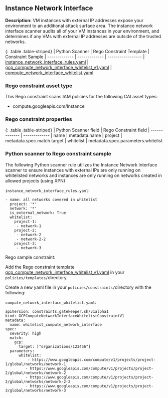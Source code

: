 ## Instance Network Interface

**Description:** VM instances with external IP addresses expose your 
environment to an additional attack surface area. The instance network 
interface scanner audits all of your VM instances in your environment, 
and determines if any VMs with external IP addresses are outside of the 
trusted networks.

{: .table .table-striped}
| Python Scanner | Rego Constraint Template | Constraint Sample
| ------------- | ------------- | -----------------
| [instance_network_interface_rules.yaml](https://github.com/forseti-security/terraform-google-forseti/blob/master/modules/rules/templates/rules/instance_network_interface_rules.yaml) | [gcp_compute_network_interface_whitelist_v1.yaml](https://github.com/forseti-security/policy-library/blob/master/policies/templates/gcp_compute_network_interface_whitelist_v1.yaml) | [compute_network_interface_whitelist.yaml](https://github.com/forseti-security/policy-library/blob/master/samples/compute_network_interface_whitelist.yaml)

### Rego constraint asset type

This Rego constraint scans IAM policies for the following CAI asset types:

- compute.googleapis.com/Instance

### Rego constraint properties

{: .table .table-striped}
| Python Scanner field | Rego Constraint field
| ------------- | -------------
| name | metadata.name
| project | metadata.spec.match.target
| whitelist | metadata.spec.parameters.whitelist

### Python scanner to Rego constraint sample

The following Python scanner rule utilizes the Instance Network Interface 
scanner to ensure instances with external IPs are only running on whitelisted 
networks and instances are only running on networks created in allowed projects 
(using XPN)

`instance_network_interface_rules.yaml`:
```
- name: all networks covered in whitelist
  project: '*'
  network: '*'
  is_external_network: True
  whitelist:
    project-1:
     - network-1
    project-2:
     - network-2
     - network-2-2
    project-3:
     - network-3

```

Rego sample constraint:

Add the Rego constraint template 
[gcp_compute_network_interface_whitelist_v1.yaml](https://github.com/forseti-security/policy-library/blob/master/policies/templates/gcp_compute_network_interface_whitelist_v1.yaml) 
in your `policies/templates/`directory.

Create a new yaml file in your `policies/constraints/`directory with the following:

`compute_network_interface_whitelist.yaml`:
```
apiVersion: constraints.gatekeeper.sh/v1alpha1
kind: GCPComputeNetworkInterfaceWhitelistConstraintV1
metadata:
  name: whitelist_compute_network_interface
spec:
  severity: high
  match:
    gcp:
      target: ["organizations/123456"]
  parameters:
      whitelist:
          - https://www.googleapis.com/compute/v1/projects/project-1/global/networks/network-1
         - https://www.googleapis.com/compute/v1/projects/project-2/global/networks/network-2
         - https://www.googleapis.com/compute/v1/projects/project-2/global/networks/network-2-2
         - https://www.googleapis.com/compute/v1/projects/project-3/global/networks/network-3
```

